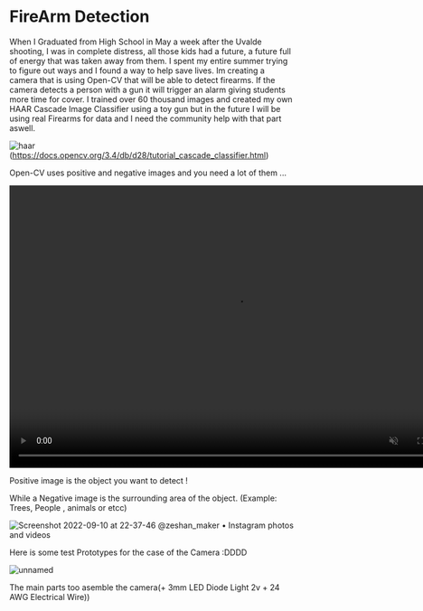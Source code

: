 # FireArm Detection
 When I Graduated from High School in May a week after the Uvalde shooting, I was in complete distress, all those kids had a future, a future full of energy that was taken away from them. I spent my entire summer trying to figure out ways and I found a way to help save lives. 
Im creating a camera that is using Open-CV that will be able to detect firearms.  If the camera detects a person with a gun it will trigger an alarm giving students more time for cover. I trained over 60 thousand images and created my own HAAR Cascade Image Classifier using a toy gun but in the future I will be using real Firearms for data and I need the community help with that part aswell.  










![haar](https://user-images.githubusercontent.com/88027437/189508910-e71e20cd-4223-403e-9266-854d17f93690.png)
(https://docs.opencv.org/3.4/db/d28/tutorial_cascade_classifier.html)

Open-CV uses positive and negative images and you need a lot of them ... 







<video controls="" width="800" height="500" muted="" loop="" autoplay="">
<source src="https://github.com/ZeshanHussain/FireArm-Ai/assets/88027437/9f4dde04-3c2f-4d9a-90ac-71abe9f98a33" type="video/mp4">
</video>



Positive image is the object you want to detect !


While a Negative image is the surrounding area of the object. (Example: Trees, People , animals or etcc)




![Screenshot 2022-09-10 at 22-37-46 @zeshan_maker • Instagram photos and videos](https://user-images.githubusercontent.com/88027437/189504156-d6bf9b5b-bfa5-44a0-98cf-18f50338f308.png)


Here is some test Prototypes for the case
 of the Camera :DDDD




![unnamed](https://user-images.githubusercontent.com/88027437/189509372-c310ff60-c30c-4d38-b819-bd2140435d41.jpg)

The main parts too asemble the camera(+ 3mm LED Diode Light 2v + 24 AWG Electrical Wire))

